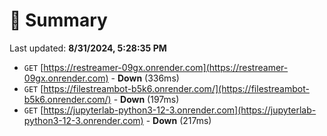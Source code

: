 # 📖 Summary
Last updated: **8/31/2024, 5:28:35 PM**

- `GET` [https://restreamer-09gx.onrender.com](https://restreamer-09gx.onrender.com) - **Down** (336ms)
- `GET` [https://filestreambot-b5k6.onrender.com/](https://filestreambot-b5k6.onrender.com/) - **Down** (197ms)
- `GET` [https://jupyterlab-python3-12-3.onrender.com](https://jupyterlab-python3-12-3.onrender.com) - **Down** (217ms)
